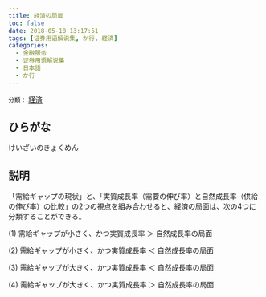 ```yaml
---
title: 経済の局面
toc: false
date: 2018-05-18 13:17:51
tags: [证券用语解说集, か行, 経済]
categories:
  - 金融服务
  - 证券用语解说集
  - 日本語
  - か行
---
```


`分類：` [経済](/tags/経済/)

## ひらがな

けいざいのきょくめん

## 説明

「需給ギャップの現状」と、「実質成長率（需要の伸び率）と自然成長率（供給の伸び率）の比較」の2つの視点を組み合わせると、経済の局面は、次の4つに分類することができる。

(1) 需給ギャップが小さく、かつ実質成長率 ＞ 自然成長率の局面

(2) 需給ギャップが小さく、かつ実質成長率 ＜ 自然成長率の局面

(3) 需給ギャップが大きく、かつ実質成長率 ＜ 自然成長率の局面

(4) 需給ギャップが大きく、かつ実質成長率 ＞ 自然成長率の局面

